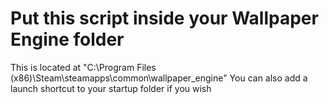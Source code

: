 # Put this script inside your Wallpaper Engine folder
This is located at "C:\Program Files (x86)\Steam\steamapps\common\wallpaper_engine"
You can also add a launch shortcut to your startup folder if you wish
